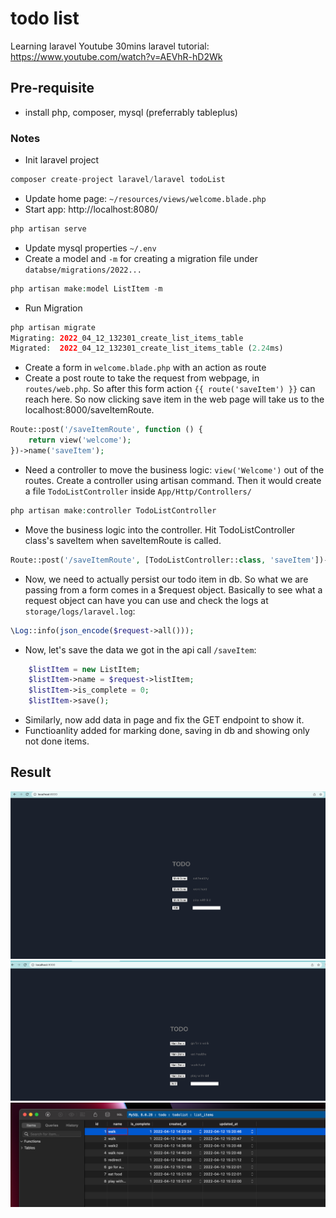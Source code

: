# todo list
 
Learning laravel
Youtube 30mins laravel tutorial: https://www.youtube.com/watch?v=AEVhR-hD2Wk

## Pre-requisite
- install php, composer, mysql (preferrably tableplus)

### Notes
- Init laravel project
```php
composer create-project laravel/laravel todoList
```
- Update home page: `~/resources/views/welcome.blade.php`
- Start app: http://localhost:8080/
```php
php artisan serve 
```
- Update mysql properties `~/.env`
- Create a model and `-m` for creating a migration file under `databse/migrations/2022...`
```php
php artisan make:model ListItem -m
```
- Run Migration
```php
php artisan migrate
Migrating: 2022_04_12_132301_create_list_items_table
Migrated:  2022_04_12_132301_create_list_items_table (2.24ms)
```
- Create a form in `welcome.blade.php` with an action as route
- Create a post route to take the request from webpage, in `routes/web.php`. So after this form action `{{ route('saveItem') }}` can reach here. So now clicking save item in the web page will take us to the localhost:8000/saveItemRoute.
```php
Route::post('/saveItemRoute', function () {
    return view('welcome');
})->name('saveItem');
``` 
- Need a controller to move the business logic: `view('Welcome')` out of the routes. Create a controller using artisan command. Then it would create a file `TodoListController` inside `App/Http/Controllers/`
```php
php artisan make:controller TodoListController
```
- Move the business logic into the controller. Hit TodoListController class's saveItem when saveItemRoute is called.
```php
Route::post('/saveItemRoute', [TodoListController::class, 'saveItem'])->name('saveItem');
```
- Now, we need to actually persist our todo item in db. So what we are passing from a form comes in a $request object. Basically to see what a request object can have you can use and check the logs at `storage/logs/laravel.log`:
```php
\Log::info(json_encode($request->all()));
```
- Now, let's save the data we got in the api call `/saveItem`:
```php
    $listItem = new ListItem;        
    $listItem->name = $request->listItem;
    $listItem->is_complete = 0;
    $listItem->save();
```
- Similarly, now add data in page and fix the GET endpoint to show it.
- Functioanlity added for marking done, saving in db and showing only not done items.

## Result
<img src="./todo1.png">
<img src="./todo2.png">
<img src="./todo3.png">
